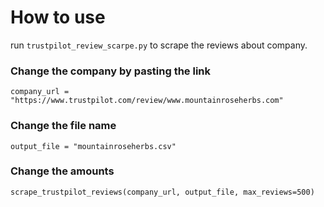 # How to use
run `trustpilot_review_scarpe.py` to scrape the reviews about company.

### Change the company by pasting the link
`company_url = "https://www.trustpilot.com/review/www.mountainroseherbs.com"`


### Change the file name
`output_file = "mountainroseherbs.csv"`


### Change the amounts
`scrape_trustpilot_reviews(company_url, output_file, max_reviews=500)`

